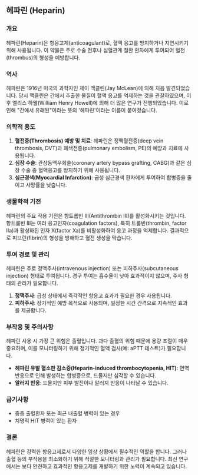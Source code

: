 

## 헤파린 (Heparin)

### 개요
헤파린(Heparin)은 항응고제(anticoagulant)로, 혈액 응고를 방지하거나 지연시키기 위해 사용됩니다. 이 약물은 주로 수술 전후나 심혈관계 질환 환자에게 투여되어 혈전(thrombus)의 형성을 예방합니다.

### 역사
헤파린은 1916년 미국의 과학자인 제이 맥클린(Jay McLean)에 의해 처음 발견되었습니다. 당시 맥클린은 간에서 추출한 물질이 혈액 응고를 억제하는 것을 관찰하였으며, 이후 엘리스 하웰(William Henry Howell)에 의해 더 많은 연구가 진행되었습니다. 이로 인해 "간에서 유래된"이라는 뜻의 '헤파린'이라는 이름이 붙여졌습니다.

### 의학적 용도
1. **혈전증(Thrombosis) 예방 및 치료**: 헤파린은 정맥혈전증(deep vein thrombosis, DVT)과 폐색전증(pulmonary embolism, PE)의 예방과 치료에 사용됩니다.
2. **심장 수술**: 관상동맥우회술(coronary artery bypass grafting, CABG)과 같은 심장 수술 중 혈액응고를 방지하기 위해 사용됩니다.
3. **심근경색(Myocardial Infarction)**: 급성 심근경색 환자에게 투여하여 합병증을 줄이고 사망률을 낮춥니다.

### 생물학적 기전
헤파린의 주요 작용 기전은 항트롬빈 III(Antithrombin III)를 활성화시키는 것입니다. 항트롬빈 III는 여러 응고인자(coagulation factors), 특히 트롬빈(thrombin, factor IIa)과 활성화된 인자 X(factor Xa)를 비활성화하여 응고 과정을 억제합니다. 결과적으로 피브린(fibrin)의 형성을 방해하고 혈전 생성을 막습니다.

### 투여 경로 및 관리
헤파린은 주로 정맥주사(intravenous injection) 또는 피하주사(subcutaneous injection) 형태로 투여됩니다. 경구 투여는 흡수율이 낮아 효과적이지 않으며, 주사 형태의 관리가 필요합니다.

1. **정맥주사**: 급성 상태에서 즉각적인 항응고 효과가 필요한 경우 사용됩니다.
2. **피하주사**: 장기적인 예방 목적으로 사용되며, 일정한 시간 간격으로 지속적인 효과를 제공합니다.

### 부작용 및 주의사항
헤파린 사용 시 가장 큰 위험은 출혈입니다. 과다 출혈의 위험 때문에 용량 조절이 매우 중요하며, 이를 모니터링하기 위해 정기적인 혈액 검사(예: aPTT 테스트)가 필요합니다.

- **헤파린 유발 혈소판 감소증(Heparin-induced thrombocytopenia, HIT)**: 면역 반응으로 인해 발생하는 합병증으로, 드물지만 심각할 수 있습니다.
- **알러지 반응**: 드물지만 피부 발진이나 알러지 반응이 나타날 수 있습니다.

### 금기사항
- 중증 출혈환자 또는 최근 내출혈 병력이 있는 경우
- 치명적 HIT 병력이 있는 환자

### 결론
헤파린은 강력한 항응고제로서 다양한 임상 상황에서 필수적인 역할을 합니다. 그러나 출혈 등의 부작용을 최소화하기 위해 적절한 모니터링과 관리가 필요합니다. 최신 연구에서는 보다 안전하고 효과적인 항응고제를 개발하기 위한 노력이 계속되고 있습니다.